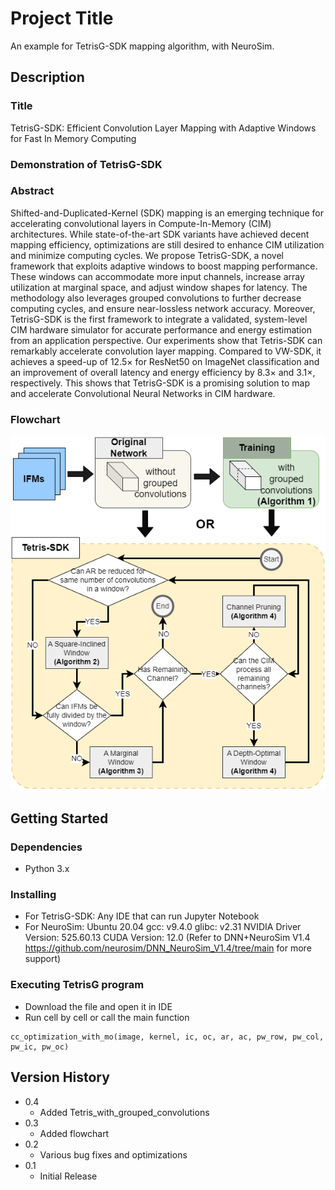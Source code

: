 # Project Title

An example for TetrisG-SDK mapping algorithm, with NeuroSim.

## Description

### Title
TetrisG-SDK: Efficient Convolution Layer Mapping with Adaptive Windows for Fast In Memory Computing

### Demonstration of TetrisG-SDK

### Abstract
Shifted-and-Duplicated-Kernel (SDK) mapping is an emerging technique for accelerating convolutional layers in Compute-In-Memory (CIM) architectures. While state-of-the-art SDK variants have achieved decent mapping efficiency, optimizations are still desired to enhance CIM utilization and minimize computing cycles. We propose TetrisG-SDK, a novel framework that exploits adaptive windows to boost mapping performance. These windows can accommodate more input channels, increase array utilization at marginal space, and adjust window shapes for latency. The methodology also leverages grouped convolutions to further decrease computing cycles, and ensure near-lossless network accuracy. Moreover, TetrisG-SDK is the first framework to integrate a validated, system-level CIM hardware simulator for accurate performance and energy estimation from an application perspective. Our experiments show that Tetris-SDK can remarkably accelerate convolution layer mapping. Compared to VW-SDK, it achieves a speed-up of 12.5× for ResNet50 on ImageNet classification and an improvement of overall latency and energy efficiency by 8.3× and 3.1×, respectively. This shows that TetrisG-SDK is a promising solution to map and accelerate Convolutional Neural Networks in CIM hardware.

### Flowchart
![Tetris-SDK flowchart](flowchart.png)

## Getting Started

### Dependencies

* Python 3.x

### Installing

* For TetrisG-SDK: Any IDE that can run Jupyter Notebook
* For NeuroSim: Ubuntu 20.04 gcc: v9.4.0 glibc: v2.31 NVIDIA Driver Version: 525.60.13 CUDA Version: 12.0 (Refer to DNN+NeuroSim V1.4 https://github.com/neurosim/DNN_NeuroSim_V1.4/tree/main for more support)

### Executing TetrisG program

* Download the file and open it in IDE
* Run cell by cell or call the main function

```
cc_optimization_with_mo(image, kernel, ic, oc, ar, ac, pw_row, pw_col, pw_ic, pw_oc)
```


## Version History
* 0.4
    * Added Tetris_with_grouped_convolutions
* 0.3
    * Added flowchart
* 0.2
    * Various bug fixes and optimizations
* 0.1
    * Initial Release
